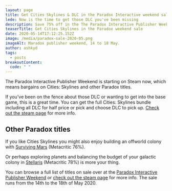 ```yaml
---
layout: page
title: Get Cities Skylines & DLC in the Paradox Interactive weekend sale
lede: Now is the time to get those DLC you've been missing
description: Save 75% off in the The Paradox Interactive Publisher Weekend sale on Steam
teaserTitle: Get Cities Skylines in the Paradox weekend sale
date: 2020-05-14T17:12:25.152Z
image: /media/paradox-sale-2020-05.png
imageAlt: Maradox publisher weekend, 14 to 18 May.
author: ashkyd
tags:
  - posts
breakoutContent:
  code: " "
---
```

The Paradox Interactive Publisher Weekend is starting on Steam now, which means bargains on Cities: Skylines and other Paradox titles.

If you've been on the fence about those DLC or wanting to get into the base game, this is a great time. You can get the full Cities: Skylines bundle including all DLC for half price or pick and choose DLC to pick up. [Check out the steam page](https://store.steampowered.com/app/255710/Cities_Skylines/) for more info.

## Other Paradox titles

If you like Cities Skylines you might also enjoy building an offworld colony with [Surviving Mars](https://store.steampowered.com/app/464920/Surviving_Mars/) (Metacritic 76%).

Or perhaps exploring planets and balancing the budget of your galactic colony in [Stellaris](https://store.steampowered.com/app/281990/Stellaris/) (Metacritic 78%) is more your thing.

You can browse a full list of titles on sale over at the [Paradox Interactive Publisher Weekend](https://store.steampowered.com/sale/paradox/) or [check out the steam page](https://store.steampowered.com/app/255710/Cities_Skylines/) for more info. The sale runs from the 14th to the 18th of May 2020.